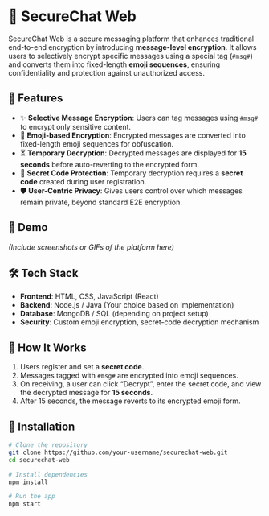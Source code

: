 # 🔐 SecureChat Web

SecureChat Web is a secure messaging platform that enhances traditional end-to-end encryption by introducing **message-level encryption**. It allows users to selectively encrypt specific messages using a special tag (`#msg#`) and converts them into fixed-length **emoji sequences**, ensuring confidentiality and protection against unauthorized access.

## 🚀 Features

- ✨ **Selective Message Encryption**: Users can tag messages using `#msg#` to encrypt only sensitive content.
- 🔐 **Emoji-based Encryption**: Encrypted messages are converted into fixed-length emoji sequences for obfuscation.
- ⏳ **Temporary Decryption**: Decrypted messages are displayed for **15 seconds** before auto-reverting to the encrypted form.
- 🔑 **Secret Code Protection**: Temporary decryption requires a **secret code** created during user registration.
- 🛡️ **User-Centric Privacy**: Gives users control over which messages remain private, beyond standard E2E encryption.

## 📸 Demo

*(Include screenshots or GIFs of the platform here)*

## 🛠️ Tech Stack

- **Frontend**: HTML, CSS, JavaScript (React)
- **Backend**: Node.js / Java (Your choice based on implementation)
- **Database**: MongoDB / SQL (depending on project setup)
- **Security**: Custom emoji encryption, secret-code decryption mechanism

## 📝 How It Works

1. Users register and set a **secret code**.
2. Messages tagged with `#msg#` are encrypted into emoji sequences.
3. On receiving, a user can click “Decrypt”, enter the secret code, and view the decrypted message for **15 seconds**.
4. After 15 seconds, the message reverts to its encrypted emoji form.

## 🔧 Installation

```bash
# Clone the repository
git clone https://github.com/your-username/securechat-web.git
cd securechat-web

# Install dependencies
npm install

# Run the app
npm start






